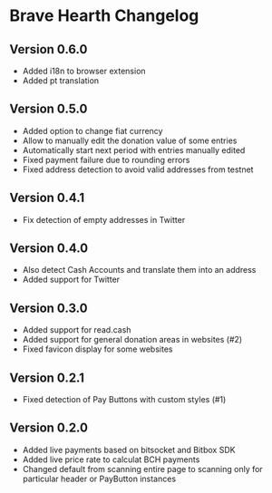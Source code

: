 Brave Hearth Changelog
======================

Version 0.6.0
-------------

  * Added i18n to browser extension
  * Added pt translation

Version 0.5.0
-------------

  * Added option to change fiat currency
  * Allow to manually edit the donation value of some entries
  * Automatically start next period with entries manually edited
  * Fixed payment failure due to rounding errors
  * Fixed address detection to avoid valid addresses from testnet

Version 0.4.1
-------------

  * Fix detection of empty addresses in Twitter

Version 0.4.0
-------------

  * Also detect Cash Accounts and translate them into an address
  * Added support for Twitter

Version 0.3.0
-------------

  * Added support for read.cash
  * Added support for general donation areas in websites (#2)
  * Fixed favicon display for some websites

Version 0.2.1
-------------

  * Fixed detection of Pay Buttons with custom styles (#1)

Version 0.2.0
-------------

  * Added live payments based on bitsocket and Bitbox SDK
  * Added live price rate to calculat BCH payments
  * Changed default from scanning entire page to scanning only for particular
    header or PayButton instances
